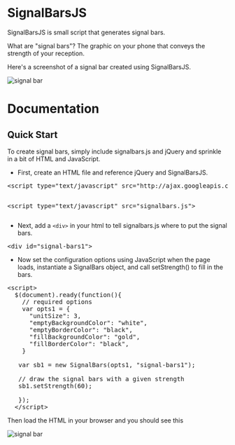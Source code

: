 SignalBarsJS
===========
SignalBarsJS is small script that generates signal bars.

What are "signal bars"? The graphic on your phone that conveys the strength of your reception.

Here's a screenshot of a signal bar created using SignalBarsJS.

![signal bar](https://raw.github.com/austinlyons/signalbars.js/master/img/signalbar.png "Look Ma, a signal bar!")


Documentation
=============
Quick Start
----------
To create signal bars, simply include signalbars.js and jQuery and sprinkle in a bit of HTML and JavaScript. 

* First, create an HTML file and reference jQuery and SignalBarsJS. 

<pre>
&lt;script type="text/javascript" src="http://ajax.googleapis.com/ajax/libs/jquery/1.8.2/jquery.min.js"></script>
&lt;script type="text/javascript" src="signalbars.js"></script>
</pre>

* Next, add a `<div>` in your html to tell signalbars.js where to put the signal bars.

<pre>&lt;div id="signal-bars1"></div></pre>

* Now set the configuration options using JavaScript when the page loads, instantiate a SignalBars object, and call setStrength() to fill in the bars.

<pre>
&lt;script>
  $(document).ready(function(){
    // required options
    var opts1 = {
      "unitSize": 3,
      "emptyBackgroundColor": "white",
      "emptyBorderColor": "black",
      "fillBackgroundColor": "gold",
      "fillBorderColor": "black",
    }
    
   var sb1 = new SignalBars(opts1, "signal-bars1");
   
   // draw the signal bars with a given strength
   sb1.setStrength(60);

   });
  &lt;/script>
</pre>

Then load the HTML in your browser and you should see this

![signal bar](https://raw.github.com/austinlyons/signalbars.js/master/img/signalbar2.png "Look Ma, another signal bar!")